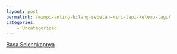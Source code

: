 ```yaml
---
layout: post
permalink: /mimpi-anting-hilang-sebelah-kiri-tapi-ketemu-lagi/
categories:
    - Uncategorized
---
```


[Baca Selengkapnya](/10)